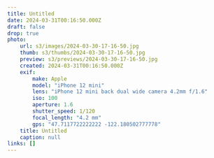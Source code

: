 ```yaml
---
title: Untitled
date: 2024-03-31T00:16:50.000Z
draft: false
drop: true
photo:
    url: s3/images/2024-03-30-17-16-50.jpg
    thumb: s3/thumbs/2024-03-30-17-16-50.jpg
    preview: s3/previews/2024-03-30-17-16-50.jpg
    created: 2024-03-31T00:16:50.000Z
    exif:
        make: Apple
        model: "iPhone 12 mini"
        lens: "iPhone 12 mini back dual wide camera 4.2mm f/1.6"
        iso: 100
        aperture: 1.6
        shutter_speed: 1/120
        focal_length: "4.2 mm"
        gps: "47.7117722222222 -122.180502777778"
    title: Untitled
    caption: null
links: []
---
```

